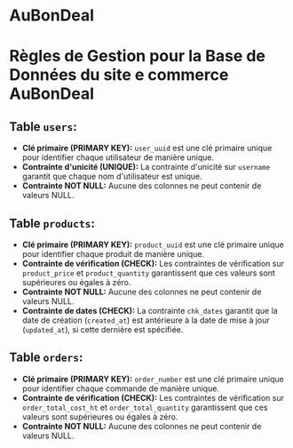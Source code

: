 # AuBonDeal

# Règles de Gestion pour la Base de Données du site  e commerce AuBonDeal

## Table `users`:
- **Clé primaire (PRIMARY KEY):** `user_uuid` est une clé primaire unique pour identifier chaque utilisateur de manière unique.
- **Contrainte d'unicité (UNIQUE):** La contrainte d'unicité sur `username` garantit que chaque nom d'utilisateur est unique.
- **Contrainte NOT NULL:** Aucune des colonnes ne peut contenir de valeurs NULL.

## Table `products`:
- **Clé primaire (PRIMARY KEY):** `product_uuid` est une clé primaire unique pour identifier chaque produit de manière unique.
- **Contrainte de vérification (CHECK):** Les contraintes de vérification sur `product_price` et `product_quantity` garantissent que ces valeurs sont supérieures ou égales à zéro.
- **Contrainte NOT NULL:** Aucune des colonnes ne peut contenir de valeurs NULL.
- **Contrainte de dates (CHECK):** La contrainte `chk_dates` garantit que la date de création (`created_at`) est antérieure à la date de mise à jour (`updated_at`), si cette dernière est spécifiée.


## Table `orders`:
- **Clé primaire (PRIMARY KEY):** `order_number` est une clé primaire unique pour identifier chaque commande de manière unique.
- **Contrainte de vérification (CHECK):** Les contraintes de vérification sur `order_total_cost_ht` et `order_total_quantity` garantissent que ces valeurs sont supérieures ou égales à zéro.
- **Contrainte NOT NULL:** Aucune des colonnes ne peut contenir de valeurs NULL.